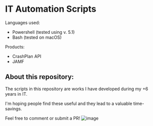 # IT Automation Scripts

Languages used: 
- Powershell (tested using v. 5.1)
- Bash (tested on macOS)

Products: 
- CrashPlan API
- JAMF

## About this repository:
The scripts in this repository are works I have developed during my +6 years in IT. 

I'm hoping people find these useful and they lead to a valuable time-savings.

Feel free to comment or submit a PR! 
![image](https://media0.giphy.com/media/l0HlvcRyVJeO8Gmju/giphy.gif?cid=ecf05e47t1ckewsf9qy0tn9w1g2qsbsf4ern7knm95rlj2dr&rid=giphy.gif)
